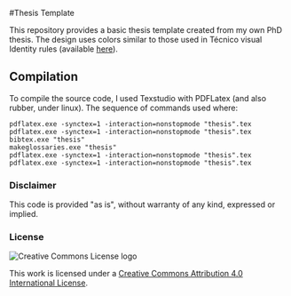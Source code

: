 #Thesis Template

This repository provides a basic thesis template created from my own PhD thesis. The design uses colors similar to those used in Técnico visual Identity rules (available [here](https://tecnico.ulisboa.pt/en/about-tecnico/institutional/logo-identity-standards)).

## Compilation

To compile the source code, I used Texstudio with PDFLatex (and also rubber, under linux). The sequence of commands used where:

	pdflatex.exe -synctex=1 -interaction=nonstopmode "thesis".tex
	pdflatex.exe -synctex=1 -interaction=nonstopmode "thesis".tex
	bibtex.exe "thesis"
	makeglossaries.exe "thesis"
	pdflatex.exe -synctex=1 -interaction=nonstopmode "thesis".tex
	pdflatex.exe -synctex=1 -interaction=nonstopmode "thesis".tex

### Disclaimer

This code is provided "as is", without warranty of any kind, expressed or implied. 

### License

![Creative Commons License logo](https://i.creativecommons.org/l/by/4.0/88x31.png)

This work is licensed under a [Creative Commons Attribution 4.0 International License](
http://creativecommons.org/licenses/by/4.0).

